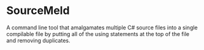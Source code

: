 SourceMeld
==========

A command line tool that amalgamates multiple C# source files into a single compilable file by putting all of the using statements at the top of the file and removing duplicates.

